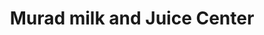 ---
title: "Murad milk and Juice Center"
url: /karachi/murad-milk-and-juice-center/
shop: Allgemein
---